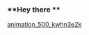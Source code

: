 ### **Hey there **

[animation_500_kwhn3e2k](https://user-images.githubusercontent.com/60289215/143676642-77686c1a-168b-40ba-bb1e-ae0819ca1b94.gif)


